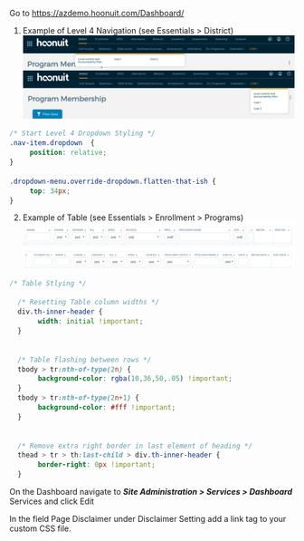 Go to https://azdemo.hoonuit.com/Dashboard/ 
1. Example of Level 4 Navigation (see Essentials > District)
![before](https://github.com/drewbutcherfcps/DashboardStyling/blob/master/Level%204%20Navigation%20Before.png)
![after](https://github.com/drewbutcherfcps/DashboardStyling/blob/master/Level%204%20Navigation%20After.png)
```CSS
/* Start Level 4 Dropdown Styling */
.nav-item.dropdown  {
     position: relative;
}

.dropdown-menu.override-dropdown.flatten-that-ish {
     top: 34px;
}
```
2. Example of Table (see Essentials > Enrollment > Programs)
![before](https://github.com/drewbutcherfcps/DashboardStyling/blob/master/Table%20Before.png)
![after](https://github.com/drewbutcherfcps/DashboardStyling/blob/master/Table%20After.png)
```CSS
/* Table Stlying */

  /* Resetting Table column widths */
  div.th-inner-header {
       width: initial !important;  
  }


  /* Table flashing between rows */
  tbody > tr:nth-of-type(2n) {
       background-color: rgba(10,36,50,.05) !important;
  }
  tbody > tr:nth-of-type(2n+1) {
       background-color: #fff !important;
  }
  

  /* Remove extra right border in last element of heading */
  thead > tr > th:last-child > div.th-inner-header {
       border-right: 0px !important;
  }
```
On the Dashboard navigate to ***Site Administration > Services > Dashboard*** Services and click Edit

In the field Page Disclaimer under Disclaimer Setting add a link tag to your custom CSS file.  

